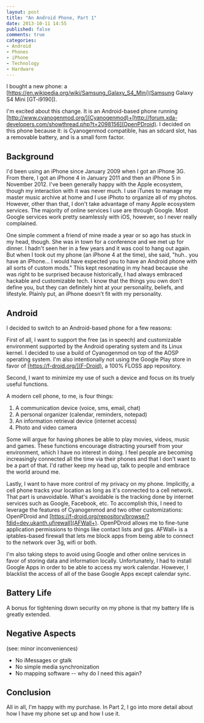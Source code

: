 ```yaml
---
layout: post
title: "An Android Phone, Part 1"
date: 2013-10-11 14:55
published: false
comments: true
categories:
- Android
- Phones
- iPhone
- Technology
- Hardware
---
```

I bought a new phone: a [https://en.wikipedia.org/wiki/Samsung_Galaxy_S4_Mini](Samsung Galaxy S4 Mini [GT-i9190]).

I'm excited about this change.  It is an Android-based phone running [http://www.cyanogenmod.org/](Cyanogenmod)+[http://forum.xda-developers.com/showthread.php?t=2098156](OpenPDroid).  I decided on this phone because it: is Cyanogenmod compatible, has an sdcard slot, has a removable battery, and is a small form factor.

<!-- more -->

Background
----------

I'd been using an iPhone since January 2009 when I got an iPhone 3G.  From there, I got an iPhone 4 in January 2011 and then an iPhone 5 in November 2012.  I've been generally happy with the Apple ecosystem, though my interaction with it was never much.  I use iTunes to manage my master music archive at home and I use iPhoto to organize all of my photos.  However, other than that, I don't take advantage of many Apple ecosystem services.  The majority of online services I use are through Google.  Most Google services work pretty seamlessly with iOS, however, so I never really complained.

One simple comment a friend of mine made a year or so ago has stuck in my head, though.  She was in town for a conference and we met up for dinner.  I hadn't seen her in a few years and it was cool to hang out again.  But when I took out my phone (an iPhone 4 at the time), she said, "huh.. you have an iPhone... I would have expected you to have an Android phone with all sorts of custom mods."  This kept resonating in my head because she was right to be surprised because historically, I had always embraced hackable and customizable tech.  I know that the things you own don't define you, but they can definitely hint at your personality, beliefs, and lifestyle.  Plainly put, an iPhone doesn't fit with my personality.

Android
-------

I decided to switch to an Android-based phone for a few reasons:

First of all, I want to support the free (as in speech) and customizable environment supported by the Android operating system and its Linux kernel.  I decided to use a build of Cyanogenmod on top of the AOSP operating system.  I'm also intentionally not using the Google Play store in favor of [https://f-droid.org/](F-Droid), a 100% FLOSS app repository.

Second, I want to minimize my use of such a device and focus on its truely useful functions.

A modern cell phone, to me, is four things:
1. A communication device (voice, sms, email, chat)
2. A personal organizer (calendar, reminders, notepad)
3. An information retrieval device (internet access)
4. Photo and video camera

Some will argue for having phones be able to play movies, videos, music and games.  These functions encourage distracting yourself from your environment, which I have no interest in doing.  I feel people are becoming increasingly connected all the time via their phones and that I don't want to be a part of that.  I'd rather keep my head up, talk to people and embrace the world around me.

Lastly, I want to have more control of my privacy on my phone.  Implicitly, a cell phone tracks your location as long as it's connected to a cell network.  That part is unavoidable.  What's avoidable is the tracking done by internet services such as Google, Facebook, etc.  To accomplish this, I need to leverage the features of Cyanogenmod and two other customizations: OpenPDroid and [https://f-droid.org/repository/browse/?fdid=dev.ukanth.ufirewall](AFWall+).  OpenPDroid allows me to fine-tune application permissions to things like contact lists and gps.  AFWall+ is a iptables-based firewall that lets me block apps from being able to connect to the network over 3g, wifi or both.

I'm also taking steps to avoid using Google and other online services in favor of storing data and information locally.  Unfortunately, I had to install Google Apps in order to be able to access my work calendar.  However, I blacklist the access of all of the base Google Apps except calendar sync.

Battery Life
------------

A bonus for tightening down security on my phone is that my battery life is greatly extended.


Negative Aspects
----------------
(see: minor inconveniences)

* No iMessages or gtalk
* No simple media synchronization
* No mapping software -- why do I need this again?

Conclusion
----------

All in all, I'm happy with my purchase.  In Part 2, I go into more detail about how I have my phone set up and how I use it.
